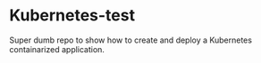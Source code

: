 # Kubernetes-test
Super dumb repo to show how to create and deploy a Kubernetes containarized application.
